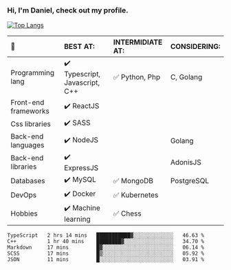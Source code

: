 ### Hi, I'm Daniel, check out my profile.
[![Top Langs](https://github-readme-stats.vercel.app/api/top-langs/?username=DanielRomeo&layout=compact)](https://github.com/anuraghazra/github-readme-stats)


:large_blue_circle: | BEST AT: | INTERMIDIATE AT: | CONSIDERING:
:------------ | :-------------| :-------------| :-------------
Programming lang | :heavy_check_mark: Typescript, Javascript, C++ | :white_check_mark: Python, Php | C, Golang
Front-end frameworks| :heavy_check_mark: ReactJS |  |
Css libraries | :heavy_check_mark:  SASS | |
Back-end languages| :heavy_check_mark: NodeJS | | Golang
Back-end libraries |:heavy_check_mark: ExpressJS| | AdonisJS
Databases | :heavy_check_mark: MySQL |  :white_check_mark: MongoDB | PostgreSQL
DevOps | :heavy_check_mark: Docker | :white_check_mark: Kubernetes
Hobbies | :heavy_check_mark: Machine learning | :white_check_mark: Chess

<!--START_SECTION:waka-->
```text
TypeScript   2 hrs 14 mins   ███████████▓░░░░░░░░░░░░░   46.63 % 
C++          1 hr 40 mins    ████████▓░░░░░░░░░░░░░░░░   34.70 % 
Markdown     17 mins         █▓░░░░░░░░░░░░░░░░░░░░░░░   06.14 % 
SCSS         17 mins         █▒░░░░░░░░░░░░░░░░░░░░░░░   05.92 % 
JSON         11 mins         █░░░░░░░░░░░░░░░░░░░░░░░░   03.91 % 
```
<!--END_SECTION:waka-->
